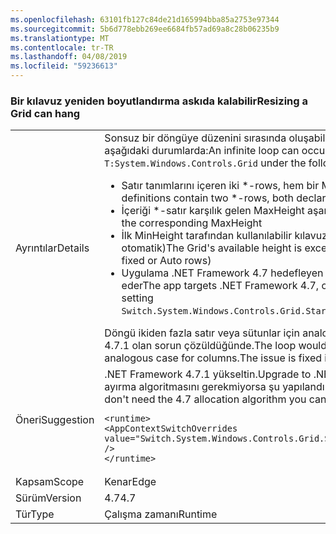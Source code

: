 ```yaml
---
ms.openlocfilehash: 63101fb127c84de21d165994bba85a2753e97344
ms.sourcegitcommit: 5b6d778ebb269ee6684fb57ad69a8c28b06235b9
ms.translationtype: MT
ms.contentlocale: tr-TR
ms.lasthandoff: 04/08/2019
ms.locfileid: "59236613"
---
```

### <a name="resizing-a-grid-can-hang"></a><span data-ttu-id="2c25d-101">Bir kılavuz yeniden boyutlandırma askıda kalabilir</span><span class="sxs-lookup"><span data-stu-id="2c25d-101">Resizing a Grid can hang</span></span>

|   |   |
|---|---|
|<span data-ttu-id="2c25d-102">Ayrıntılar</span><span class="sxs-lookup"><span data-stu-id="2c25d-102">Details</span></span>|<span data-ttu-id="2c25d-103">Sonsuz bir döngüye düzenini sırasında oluşabilecek bir <code>T:System.Windows.Controls.Grid</code> aşağıdaki durumlarda:</span><span class="sxs-lookup"><span data-stu-id="2c25d-103">An infinite loop can occur during layout of a <code>T:System.Windows.Controls.Grid</code> under the following circumstances:</span></span><ul><li><span data-ttu-id="2c25d-104">Satır tanımlarını içeren iki \*-rows, hem bir MinHeight ve bir MaxHeight bildirme.</span><span class="sxs-lookup"><span data-stu-id="2c25d-104">Row definitions contain two \*-rows, both declaring a MinHeight and a MaxHeight.</span></span></li><li><span data-ttu-id="2c25d-105">İçeriği \*-satır karşılık gelen MaxHeight aşan değil</span><span class="sxs-lookup"><span data-stu-id="2c25d-105">Content of the \*-rows doesn't exceed the corresponding MaxHeight</span></span></li><li><span data-ttu-id="2c25d-106">İlk MinHeight tarafından kullanılabilir kılavuz yüksekliği aşıldı (ve diğer tüm sabit veya satır otomatik)</span><span class="sxs-lookup"><span data-stu-id="2c25d-106">The Grid's available height is exceeded by the first MinHeight (plus any other fixed or Auto rows)</span></span></li><li><span data-ttu-id="2c25d-107">Uygulama .NET Framework 4.7 hedefleyen veya 4.7 ayırma algoritmasını ayarlayarak kabul eder</span><span class="sxs-lookup"><span data-stu-id="2c25d-107">The app targets .NET Framework 4.7, or opts in to the 4.7 allocation algorithm by setting</span></span> <code>Switch.System.Windows.Controls.Grid.StarDefinitionsCanExceedAvailableSpace=false</code></li></ul><span data-ttu-id="2c25d-108">Döngü ikiden fazla satır veya sütunlar için analojiktir durumda de gerçekleşir. .NET Framework 4.7.1 olan sorun çözüldüğünde.</span><span class="sxs-lookup"><span data-stu-id="2c25d-108">The loop would also happen with more than two rows, or in the analogous case for columns.The issue is fixed in .NET Framework 4.7.1.</span></span>|
|<span data-ttu-id="2c25d-109">Öneri</span><span class="sxs-lookup"><span data-stu-id="2c25d-109">Suggestion</span></span>|<span data-ttu-id="2c25d-110">.NET Framework 4.7.1 yükseltin.</span><span class="sxs-lookup"><span data-stu-id="2c25d-110">Upgrade to .NET Framework 4.7.1.</span></span>  <span data-ttu-id="2c25d-111">Alternatif olarak, 4.7 ayırma algoritmasını gerekmiyorsa şu yapılandırma ayarı kullanabilirsiniz:</span><span class="sxs-lookup"><span data-stu-id="2c25d-111">Alternatively, if you don't need the 4.7 allocation algorithm you can use the following configuration setting:</span></span><pre><code class="lang-xml">&lt;runtime&gt;&#13;&#10;&lt;AppContextSwitchOverrides value=&quot;Switch.System.Windows.Controls.Grid.StarDefinitionsCanExceedAvailableSpace=true&quot; /&gt;&#13;&#10;&lt;/runtime&gt;&#13;&#10;</code></pre>|
|<span data-ttu-id="2c25d-112">Kapsam</span><span class="sxs-lookup"><span data-stu-id="2c25d-112">Scope</span></span>|<span data-ttu-id="2c25d-113">Kenar</span><span class="sxs-lookup"><span data-stu-id="2c25d-113">Edge</span></span>|
|<span data-ttu-id="2c25d-114">Sürüm</span><span class="sxs-lookup"><span data-stu-id="2c25d-114">Version</span></span>|<span data-ttu-id="2c25d-115">4.7</span><span class="sxs-lookup"><span data-stu-id="2c25d-115">4.7</span></span>|
|<span data-ttu-id="2c25d-116">Tür</span><span class="sxs-lookup"><span data-stu-id="2c25d-116">Type</span></span>|<span data-ttu-id="2c25d-117">Çalışma zamanı</span><span class="sxs-lookup"><span data-stu-id="2c25d-117">Runtime</span></span>|
